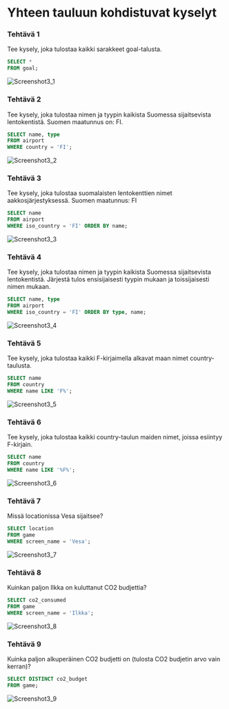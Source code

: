 # Yhteen tauluun kohdistuvat kyselyt

### Tehtävä 1

Tee kysely, joka tulostaa kaikki sarakkeet goal-talusta.
```sql
SELECT * 
FROM goal;
```
![Screenshot3_1](Screenshot3_1.png)

### Tehtävä 2

Tee kysely, joka tulostaa nimen ja tyypin kaikista Suomessa sijaitsevista lentokentistä. Suomen maatunnus on: FI.
```sql
SELECT name, type 
FROM airport 
WHERE country = 'FI';
```
![Screenshot3_2](Screenshot3_2.png)

### Tehtävä 3

Tee kysely, joka tulostaa suomalaisten lentokenttien nimet aakkosjärjestyksessä. Suomen maatunnus: FI
```sql
SELECT name 
FROM airport 
WHERE iso_country = 'FI' ORDER BY name;
```
![Screenshot3_3](Screenshot3_3.png)

### Tehtävä 4

Tee kysely, joka tulostaa nimen ja tyypin kaikista Suomessa sijaitsevista lentokentistä. Järjestä tulos ensisijaisesti tyypin mukaan ja toissijaisesti nimen mukaan.
```sql
SELECT name, type 
FROM airport 
WHERE iso_country = 'FI' ORDER BY type, name;
```
![Screenshot3_4](Screenshot3_4.png)

### Tehtävä 5

Tee kysely, joka tulostaa kaikki F-kirjaimella alkavat maan nimet country-taulusta.
```sql
SELECT name 
FROM country 
WHERE name LIKE 'F%';
```
![Screenshot3_5](Screenshot3_5.png)

### Tehtävä 6

Tee kysely, joka tulostaa kaikki country-taulun maiden nimet, joissa esiintyy F-kirjain.

```sql
SELECT name 
FROM country 
WHERE name LIKE '%F%';
```
![Screenshot3_6](Screenshot3_6.png)

### Tehtävä 7

Missä locationissa Vesa sijaitsee?
```sql
SELECT location 
FROM game 
WHERE screen_name = 'Vesa';
```
![Screenshot3_7](Screenshot3_7.png)

### Tehtävä 8

Kuinkan paljon Ilkka on kuluttanut CO2 budjettia?
```sql
SELECT co2_consumed 
FROM game 
WHERE screen_name = 'Ilkka';
```
![Screenshot3_8](Screenshot3_8.png)

### Tehtävä 9

Kuinka paljon alkuperäinen CO2 budjetti on (tulosta CO2 budjetin arvo vain kerran)?
```sql
SELECT DISTINCT co2_budget 
FROM game;
```
![Screenshot3_9](Screenshot3_9.png)
